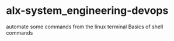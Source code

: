 # alx-system_engineering-devops
automate some commands from the linux terminal
Basics of shell commands
